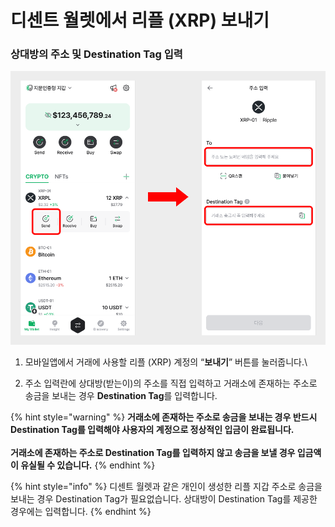 # 디센트 월렛에서 리플 (XRP) 보내기

### 상대방의 주소 및 Destination Tag 입력

<div align="left"><img src="../../../.gitbook/assets/20 (1).png" alt=""></div>

1. 모바일앱에서 거래에 사용할 리플 (XRP) 계정의 “**보내기**” 버튼를 눌러줍니다.\

2. 주소 입력란에 상대방(받는이)의 주소를 직접 입력하고 거래소에 존재하는 주소로 송금을 보내는 경우 **Destination Tag**를 입력합니다.

{% hint style="warning" %}
**거래소에 존재하는 주소로 송금을 보내는 경우 반드시 Destination Tag를 입력해야 사용자의 계정으로 정상적인 입금이 완료됩니다.**\
\
**거래소에 존재하는 주소로 Destination Tag를 입력하지 않고 송금을 보낼 경우 입금액이 유실될 수 있습니다.**
{% endhint %}

{% hint style="info" %}
디센트 월렛과 같은 개인이 생성한 리플 지갑 주소로 송금을 보내는 경우 Destination Tag가 필요없습니다. 상대방이 Destination Tag를 제공한 경우에는 입력합니다.
{% endhint %}
